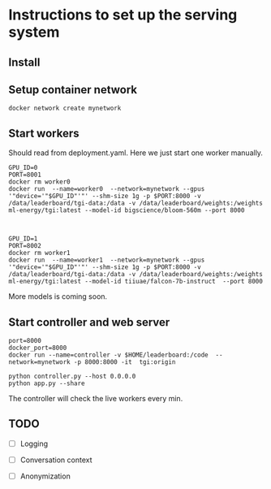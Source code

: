# Instructions to set up the serving system  

## Install


## Setup container network
```
docker network create mynetwork
```


## Start workers
Should read from deployment.yaml. Here we just start one worker manually.
```commandline
GPU_ID=0
PORT=8001
docker rm worker0
docker run  --name=worker0  --network=mynetwork --gpus '"device='"$GPU_ID"'"' --shm-size 1g -p $PORT:8000 -v /data/leaderboard/tgi-data:/data -v /data/leaderboard/weights:/weights ml-energy/tgi:latest --model-id bigscience/bloom-560m --port 8000
```

```commandline


GPU_ID=1
PORT=8002
docker rm worker1
docker run  --name=worker1  --network=mynetwork --gpus '"device='"$GPU_ID"'"' --shm-size 1g -p $PORT:8000 -v /data/leaderboard/tgi-data:/data -v /data/leaderboard/weights:/weights ml-energy/tgi:latest --model-id tiiuae/falcon-7b-instruct  --port 8000
```

More models is coming soon.


## Start controller and web server
```commandline
port=8000
docker_port=8000
docker run --name=controller -v $HOME/leaderboard:/code  --network=mynetwork -p 8000:8000 -it  tgi:origin
```

```commandline
python controller.py --host 0.0.0.0
python app.py --share
```

The controller will check the live workers every min.

## TODO
- [ ] Logging
- [ ] Conversation context
- [ ] Anonymization 

